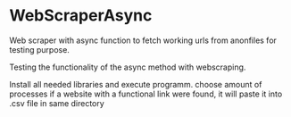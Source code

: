 # WebScraperAsync
Web scraper with async function to fetch working urls from anonfiles for testing purpose.

Testing the functionality of the async method with webscraping.

Install all needed libraries and execute programm.
choose amount of processes
if a website with a functional link were found, it will paste it into .csv file in same directory

